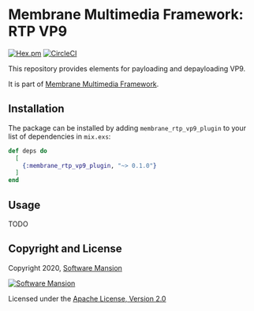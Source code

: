 # Membrane Multimedia Framework: RTP VP9

[![Hex.pm](https://img.shields.io/hexpm/v/membrane_template_plugin.svg)](https://hex.pm/packages/membrane_template_plugin)
[![CircleCI](https://circleci.com/gh/membraneframework/membrane_template_plugin.svg?style=svg)](https://circleci.com/gh/membraneframework/membrane_template_plugin)

This repository provides elements for payloading and depayloading VP9.

It is part of [Membrane Multimedia Framework](https://membraneframework.org).

## Installation

The package can be installed by adding `membrane_rtp_vp9_plugin` to your list of dependencies in `mix.exs`:

```elixir
def deps do
  [
    {:membrane_rtp_vp9_plugin, "~> 0.1.0"}
  ]
end
```

## Usage

TODO

## Copyright and License

Copyright 2020, [Software Mansion](https://swmansion.com/?utm_source=git&utm_medium=readme&utm_campaign=membrane_template_plugin)

[![Software Mansion](https://logo.swmansion.com/logo?color=white&variant=desktop&width=200&tag=membrane-github)](https://swmansion.com/?utm_source=git&utm_medium=readme&utm_campaign=membrane_template_plugin)

Licensed under the [Apache License, Version 2.0](LICENSE)


